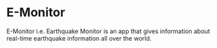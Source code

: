 # E-Monitor
E-Monitor i.e. Earthquake Monitor is an app that gives information about real-time earthquake information all over the world.

